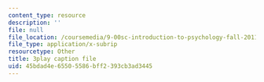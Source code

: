 ```yaml
---
content_type: resource
description: ''
file: null
file_location: /coursemedia/9-00sc-introduction-to-psychology-fall-2011/45bdad4e65505586bff2393cb3ad3445_-cK1og4ElKE.vtt
file_type: application/x-subrip
resourcetype: Other
title: 3play caption file
uid: 45bdad4e-6550-5586-bff2-393cb3ad3445
---
```

